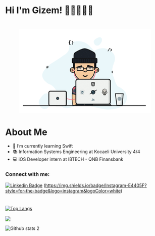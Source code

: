 # Hi I'm Gizem! 👋🏼👩🏻‍💻
<div
  align="center"
  style="margin: 3em;"
>
<img src="https://github.com/dionyysus/dionyysus/blob/main/developer.gif" width="auto">
</div>

# About Me
- 🌱 I’m currently learning Swift
- 📚 Information Systems Engineering at Kocaeli University 4/4
- 💻 iOS Developer intern at IBTECH - QNB Finansbank

<!--
**dionyysus/dionyysus** is a ✨ _special_ ✨ repository because its `README.md` (this file) appears on your GitHub profile.

Here are some ideas to get you started:

- 🔭 I’m currently working on ...
- 🌱 I’m currently learning ...
- 👯 I’m looking to collaborate on ...
- 🤔 I’m looking for help with ...
- 💬 Ask me about ...
- 📫 How to reach me: ...
- 😄 Pronouns: ...
- ⚡ Fun fact: ...
-->
### Connect with me:

[![Linkedin Badge](https://img.shields.io/badge/-Linkedin-0B65C2?style=flat-quare&labelColor=0B65C2&logo=Linkedin&logoColor=white&link=link)](https://www.linkedin.com/in/gizem-coşkun-526376197/)
(https://img.shields.io/badge/Instagram-E4405F?style=for-the-badge&logo=instagram&logoColor=white)


#

[![Top Langs](https://github-readme-stats.vercel.app/api/top-langs/?username=dionyysus&theme=dark)](https://github.com/dionyysus/github-readme-stats)

<p> 
<img align = "center" src="https://github-readme-streak-stats.herokuapp.com?user=dionyysus&theme=blueberry_duo">
</p>

![Github stats 2](https://github-readme-stats.vercel.app/api?username=dionyysus&show_icons=true&theme=radical)

